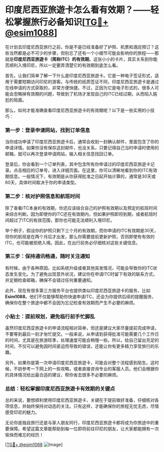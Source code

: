 # 印度尼西亚旅遊卡怎么看有效期？——轻松掌握旅行必备知识[[TG💪+ @esim1088](https://t.me/s/esim1088)]

在计划去印度尼西亚旅行之前，你是不是已经准备好了护照、机票和酒店预订？这些当然都是必不可少的步骤，但别忘了还有一个小细节可能会影响你的旅程——那就是**印度尼西亚旅遊卡（简称ITC）的有效期**。这张小小的卡片，其实关系到你能否顺利入境印尼，所以一定要弄清楚它的有效期到底怎么看。

首先，让我们简单了解一下什么是印度尼西亚旅遊卡。它是一种电子签证形式，适用于需要短期访问印尼的游客。与传统的纸质签证不同，印度尼西亚旅遊卡是通过在线申请的方式获取的，非常方便快捷。不过，正因为它是电子形式的，很多人可能会忽略掉有效期的问题，导致到了机场才发现自己的ITC已经过期，从而陷入尴尬的局面。

那么，如何才能准确查看印度尼西亚旅遊卡的有效期呢？以下是一些实用的小技巧：

### 第一步：登录申请网站，找到订单信息

当你成功申请了印度尼西亚旅遊卡后，通常会收到一封确认邮件，里面包含了你的申请详情。如果你没有保存这封邮件，也没关系，只要记得自己当时申请时使用的邮箱，就可以再次登录申请网站，输入相关信息找回订单。

登录后，你会看到一个订单列表，其中包含所有你申请过的印度尼西亚旅遊卡记录。点击相应的订单号，进入详细页面。在这里，你可以清晰地看到你的ITC有效期信息。一般情况下，有效期是从你获得批准之日起开始计算的，通常是30天或60天，具体时间取决于你的申请类型。

### 第二步：核对护照信息和航班时间

除了查看ITC本身的有效期，你还应该结合自己的护照有效期以及预定的航班时间来综合判断。因为即使你的ITC还在有效期内，但如果护照即将到期，或者航班时间超过了ITC的有效范围，那你也可能无法顺利入境印尼。

举个例子，假设你的护照只剩下三个月的有效期，而你申请的ITC有效期是30天，但你的航班是在两个月后才出发，那么你需要提前更新护照，否则即使有有效的ITC，也可能被拒绝入境。因此，在出行前务必仔细核对这些关键信息。

### 第三步：保持通讯畅通，随时关注通知

有时候，由于各种原因，比如系统升级或者其他突发情况，可能会导致你的ITC状态发生变化。为了避免出现意外状况，建议你在申请ITC时留下有效的联系方式，并定期检查邮箱，确保不会错过任何重要通知。

此外，现在有很多第三方服务平台也提供类似印度尼西亚旅遊卡的服务，比如**Esim1088**。他们不仅能够帮助你快速申请ITC，还会为你提供后续的提醒服务，确保你在整个旅途中都不会因为忘记检查有效期而产生不必要的麻烦。

### 小贴士：提前规划，避免临行前手忙脚乱

虽然印度尼西亚旅遊卡的申请流程相对简单，但还是建议大家尽量提前完成申请，不要等到最后一刻才匆忙提交。一般来说，从申请到获得批准可能需要几个工作日的时间，尤其是在旅游旺季，处理速度可能会稍慢一些。所以，给自己留出充足的时间，不仅可以避免因时间紧迫而导致的错误，还能让你有更多精力享受旅行的乐趣。

另外，如果你是第一次申请印度尼西亚旅遊卡，可能会对整个流程感到陌生。这时候，不妨参考一下网上的一些攻略，或者直接咨询专业的客服人员。他们会根据你的具体情况给出最合适的建议，帮你省去很多不必要的麻烦。

### 总结：轻松掌握印度尼西亚旅遊卡有效期的关键点

总的来说，要想顺利使用印度尼西亚旅遊卡，关键在于提前做好准备，仔细核对各项信息，并始终保持对动态的关注。只有这样，才能确保你的旅程无忧无虑，尽情感受印尼的魅力。

无论你是独自旅行还是与家人朋友同行，印度尼西亚旅遊卡都将成为你旅途中的重要保障。希望这篇文章能帮助到每一位即将前往印尼的朋友，让大家都能拥有一次愉快而难忘的经历！

[[TG💪+ @esim1088](https://t.me/s/esim1088) ![Image](https://i.postimg.cc/4NQfJmqS/Snipaste-2025-05-13-00-14-12.png)]
